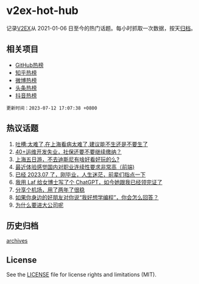 # v2ex-hot-hub

 记录[V2EX](https://www.v2ex.com/)从 2021-01-06 日至今的热门话题。每小时抓取一次数据，按天[归档](archives)。
 
 ## 相关项目

- [GitHub热榜](https://github.com/lonnyzhang423/github-hot-hub)
- [知乎热榜](https://github.com/lonnyzhang423/zhihu-hot-hub)
- [微博热榜](https://github.com/lonnyzhang423/weibo-hot-hub)
- [头条热榜](https://github.com/lonnyzhang423/toutiao-hot-hub)
- [抖音热榜](https://github.com/lonnyzhang423/douyin-hot-hub)


 `更新时间：2023-07-12 17:07:38 +0800`

## 热议话题

1. [吐槽:太难了,在上海看病太难了,建议能不生还是不要生了](https://www.v2ex.com/t/955935)
1. [40+运维开发失业，社保还要不要继续缴纳？](https://www.v2ex.com/t/956023)
1. [上海五日游，不去迪斯尼有啥好看好玩的么?](https://www.v2ex.com/t/956025)
1. [最近体验感觉国内对职业连续性要求非常高（前端)](https://www.v2ex.com/t/956005)
1. [已经 2023.07 了，刚毕业，人生迷茫，前辈们指点一下](https://www.v2ex.com/t/956020)
1. [我用 Laf 给女博士写了个 ChatGPT，如今她跟我已经领完证了](https://www.v2ex.com/t/956180)
1. [分享个机场，用了两年了很稳](https://www.v2ex.com/t/955939)
1. [如果你身边的好朋友对你说“我好想学编程”，你会怎么回答？](https://www.v2ex.com/t/956092)
1. [为什么要进大公司呢](https://www.v2ex.com/t/955985)

## 历史归档

[archives](archives)

## License

See the [LICENSE](LICENSE) file for license rights and limitations (MIT).
